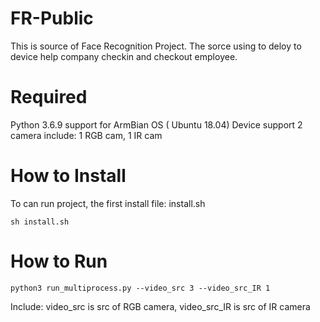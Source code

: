 # FR-Public

This is source of Face Recognition Project. The sorce using to deloy to device help company checkin and checkout employee. 

# Required

  Python 3.6.9 support for ArmBian OS ( Ubuntu 18.04)
  Device support 2 camera include: 1 RGB cam, 1 IR cam
  
# How to Install

To can run project, the first install file: install.sh 

```sh install.sh```

# How to Run

```python3 run_multiprocess.py --video_src 3 --video_src_IR 1```

Include: video_src is src of RGB camera, video_src_IR is src of IR camera



